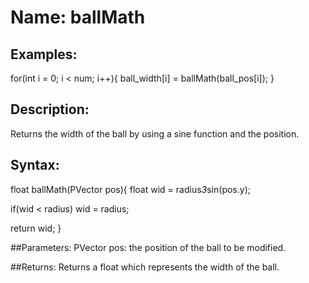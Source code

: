# Name: ballMath

## Examples:
for(int i = 0; i < num; i++){
    ball_width[i] = ballMath(ball_pos[i]);
  }

## Description:
Returns the width of the ball by using a sine function and the position.

## Syntax:
float ballMath(PVector pos){
  float wid = radius*3*sin(pos.y);
  
  if(wid < radius)
    wid = radius;

  return wid;
}

##Parameters: 
PVector pos: the position of the ball to be modified.

##Returns:
Returns a float which represents the width of the ball.